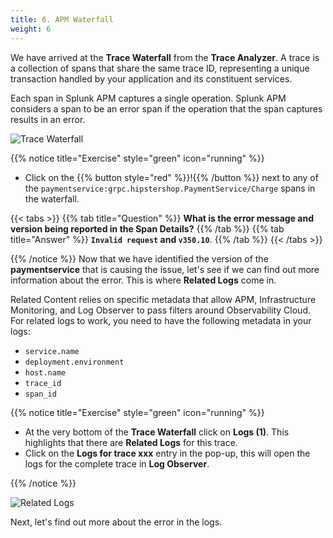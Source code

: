 ```yaml
---
title: 6. APM Waterfall
weight: 6
---
```


We have arrived at the **Trace Waterfall** from the **Trace Analyzer**. A trace is a collection of spans that share the same trace ID, representing a unique transaction handled by your application and its constituent services.

Each span in Splunk APM captures a single operation. Splunk APM considers a span to be an error span if the operation that the span captures results in an error.

![Trace Waterfall](../images/apm-trace-waterfall.png)

{{% notice title="Exercise" style="green" icon="running" %}}

* Click on the {{% button style="red"  %}}!{{% /button %}} next to any of the `paymentservice:grpc.hipstershop.PaymentService/Charge` spans in the waterfall.

{{< tabs >}}
{{% tab title="Question" %}}
**What is the error message and version being reported in the Span Details?**
{{% /tab %}}
{{% tab title="Answer" %}}
**`Invalid request` and `v350.10`**.
{{% /tab %}}
{{< /tabs >}}

{{% /notice %}}
Now that we have identified the version of the **paymentservice** that is causing the issue, let's see if we can find out more information about the error. This is where **Related Logs** come in.

Related Content relies on specific metadata that allow APM, Infrastructure Monitoring, and Log Observer to pass filters around Observability Cloud. For related logs to work, you need to have the following metadata in your logs:

* `service.name`
* `deployment.environment`
* `host.name`
* `trace_id`
* `span_id`

{{% notice title="Exercise" style="green" icon="running" %}}

* At the very bottom of the **Trace Waterfall** click on **Logs (1)**. This highlights that there are **Related Logs** for this trace.
* Click on the **Logs for trace xxx** entry in the pop-up, this will open the logs for the complete trace in **Log Observer**.

{{% /notice %}}

![Related Logs](../images/apm-related-logs.png)

Next, let's find out more about the error in the logs.
